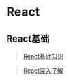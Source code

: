 # React

## React基础

>[React基础知识](./md/React专题/React基础知识详解.md)

>[React深入了解](md/React专题/React基础知识详解二.md)
